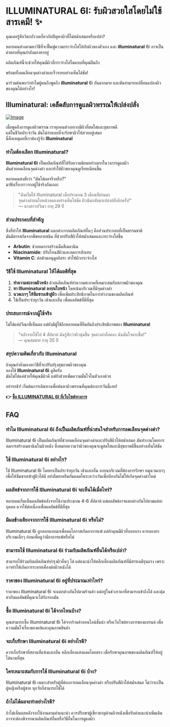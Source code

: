 # ILLUMINATURAL 6I: รับผิวสวยใสโดยไม่ใช้สารเคมี! ✨

คุณเคยรู้สึกวิตกกังวลเกี่ยวกับปัญหาผิวที่ไม่สม่ำเสมอหรือเปล่า? 

หลายคนต่างตามหาวิธีที่จะฟื้นฟูความกระจ่างใสให้กับผิวของตัวเอง และ **illuminatural** 6i อาจเป็นคำตอบที่คุณกำลังมองหาอยู่  

ผลิตภัณฑ์นี้จะช่วยให้คุณมีผิวที่กระจ่างใสในแบบที่คุณฝันถึง  

พร้อมทั้งลดเลือนจุดด่างดำและริ้วรอยอย่างเห็นได้ชัด!  

มาร่วมค้นพบว่าทำไมผู้คนถึงพูดถึง **illuminatural** 6i กันมากมาย และมันสามารถเปลี่ยนแปลงผิวของคุณได้อย่างไร!

## Illuminatural: เคล็ดลับการดูแลผิวพรรณให้เปล่งปลั่ง

[![Image](https://www2.sellhealth.com/113/illuminatural_468x80-white.gif)](https://gchaffi.com/2hf6om0R)

เมื่อพูดถึงการดูแลผิวพรรณ เราทุกคนต่างอยากมีผิวที่สดใสและสุขภาพดี  
แต่ในชีวิตประจำวัน มันไม่ง่ายเลยที่จะรักษาผิวให้สวยอยู่เสมอ  
นี่คือเหตุผลที่เราต้องรู้จัก **Illuminatural** 

### ทำไมต้องเลือก Illuminatural?

**Illuminatural 6i** เป็นผลิตภัณฑ์ที่ได้รับความนิยมอย่างมากในวงการดูแลผิว  
มันช่วยลดเลือนจุดด่างดำ และทำให้ผิวของคุณดูเรียบเนียนขึ้น  

หลายคนสงสัยว่า “มันได้ผลจริงหรือ?”  
มาฟังเรื่องราวจากผู้ใช้จริงกันเถอะ  

> "ฉันเริ่มใช้ Illuminatural เมื่อประมาณ 3 เดือนที่ผ่านมา  
> จุดด่างดำบนใบหน้าลดลงอย่างเห็นได้ชัด ผิวฉันกลับมาเปล่งปลั่งอีกครั้ง!"  
> — นางสาวปวีณา อายุ 29 ปี  

### ส่วนประกอบที่สำคัญ

สิ่งที่ทำให้ **Illuminatural** แตกต่างจากผลิตภัณฑ์อื่นๆ คือส่วนประกอบที่เป็นธรรมชาติ  
มันมีสารสกัดจากพืชหลายชนิด ที่ช่วยปรับสีผิวให้สม่ำเสมอและกระจ่างใสขึ้น  

- **Arbutin**: ช่วยลดการสร้างเม็ดสีเมลานิน
- **Niacinamide**: ปรับโทนสีผิวและลดการอักเสบ
- **Vitamin C**: ต่อต้านอนุมูลอิสระ ทำให้ผิวกระจ่างใส

### วิธีใช้ Illuminatural ให้ได้ผลดีที่สุด

1. **ทำความสะอาดผิวหน้า** ด้วยผลิตภัณฑ์ทำความสะอาดที่เหมาะสมกับสภาพผิวของคุณ
2. **ทา Illuminatural ลงบนใบหน้า** โดยเน้นบริเวณที่มีจุดด่างดำ
3. **นวดเบาๆ ให้ซึมซาบเข้าสู่ผิว** เพื่อเพิ่มประสิทธิภาพในการทำงานของผลิตภัณฑ์
4. ใช้เป็นประจำทุกวัน เช้าและเย็น เพื่อผลลัพธ์ที่ดีที่สุด

### ประสบการณ์จากผู้ใช้จริง

ไม่ใช่แค่ปวีณาที่เห็นผล แต่ยังมีผู้ใช้อีกหลายคนที่ยืนยันถึงประสิทธิภาพของ **Illuminatural**

> "หลังจากใช้ไป 4 สัปดาห์ ฉันรู้สึกว่าผิวนุ่มขึ้น จุดด่างดำก็ลดลง ฉันมั่นใจมากขึ้น!"  
> — คุณสมชาย อายุ 35 ปี  

### สรุปความคิดเกี่ยวกับ Illuminatural

ถ้าคุณกำลังมองหาวิธีที่จะปรับปรุงสุขภาพผิวของคุณ  
ลองใช้ **Illuminatural 6i** ดูสิครับ  
มันไม่ได้แค่ช่วยให้คุณมีผิวดี แต่ยังช่วยเพิ่มความมั่นใจในตัวเองด้วย  

อย่ารอช้า! เริ่มต้นการเดินทางเพื่อค้นหาผิวพรรณที่คุณต้องการวันนี้เลย!



**👉 [ซื้อ ILLUMINATURAL 6I ที่เว็บไซต์ทางการ](https://gchaffi.com/2hf6om0R)**

## FAQ

### ทำไม Illuminatural 6i ถึงเป็นผลิตภัณฑ์ที่น่าสนใจสำหรับการลดเลือนจุดด่างดำ?
Illuminatural 6i เป็นผลิตภัณฑ์ที่ช่วยลดเลือนจุดด่างดำและปรับสีผิวให้สม่ำเสมอ มันทำงานโดยการลดการสร้างเมลานินในผิวหนัง ซึ่งหมายความว่าผิวของคุณจะดูสดใสและมีสุขภาพดีขึ้นอย่างเห็นได้ชัด

### ใช้ Illuminatural 6i อย่างไร?
ใช้ Illuminatural 6i โดยทาเป็นประจำทุกวัน เช้าและเย็น ลงบนบริเวณที่ต้องการรักษา หมุนวนเบาๆ เพื่อให้ซึมซาบเข้าสู่ผิวได้ดี อย่าลืมทาครีมกันแดดในระหว่างวันเพื่อป้องกันไม่ให้เกิดจุดด่างดำใหม่

### ผลลัพธ์จากการใช้ Illuminatural 6i จะเห็นได้เมื่อไหร่?
หลายคนเริ่มเห็นผลลัพธ์หลังจากใช้งานประมาณ 4-6 สัปดาห์ แต่ผลลัพธ์อาจแตกต่างกันไปตามแต่ละบุคคล ควรใช้ต่อเนื่องเพื่อผลลัพธ์ที่ดีที่สุด

### มีผลข้างเคียงจากการใช้ Illuminatural 6i หรือไม่?
Illuminatural 6i ถูกออกแบบมาเพื่อลดโอกาสเกิดอาการแพ้ แต่ถ้าคุณมีผิวที่บอบบาง ควรลองทาบริเวณเล็กๆ ก่อนเพื่อดูว่ามีอาการแพ้หรือไม่

### สามารถใช้ Illuminatural 6i ร่วมกับผลิตภัณฑ์อื่นได้หรือเปล่า?
สามารถใช้ร่วมกับผลิตภัณฑ์บำรุงผิวอื่นๆ ได้ แต่แนะนำให้หลีกเลี่ยงผลิตภัณฑ์ที่มีสารเคมีรุนแรง เพราะอาจทำให้เกิดการระคายเคืองต่อผิวหนังได้

### ราคาของ Illuminatural 6i อยู่ที่ประมาณเท่าไหร่?
ราคาของ Illuminatural 6i จะแตกต่างกันไปตามร้านค้า แต่อยู่ในช่วงราคาที่สามารถเข้าถึงได้ และคุ้มค่ากับผลลัพธ์ที่คุณจะได้รับจากมัน

### ซื้อ Illuminatural 6i ได้จากไหนบ้าง?
คุณสามารถซื้อ Illuminatural 6i ได้จากร้านค้าออนไลน์ชั้นนำ หรือเว็บไซต์ทางการของแบรนด์ เพื่อความมั่นใจเรื่องของแท้และคุณภาพสินค้า 

### จะเก็บรักษา Illuminatural 6i อย่างไรดี?
ควรเก็บรักษาที่สถานที่แห้งและเย็น หลีกเลี่ยงแสงแดดโดยตรง เพื่อรักษาคุณภาพของผลิตภัณฑ์ให้อยู่ได้นานที่สุด 

### ใครเหมาะสมกับการใช้ Illuminatural 6i บ้าง?
Illuminatural 6i เหมาะสำหรับผู้ที่ต้องการลดเลือนจุดด่างดำ หรือปรับสีผิวให้สม่ำเสมอ ไม่ว่าจะเป็นผู้หญิงหรือผู้ชาย ทุกวัยก็สามารถใช้ได้ 

### ถ้าไม่ได้ผลจะทำอย่างไรดี?
ถ้าไม่เห็นผลหลังจากใช้งานตามคำแนะนำ ควรปรึกษาผู้เชี่ยวชาญด้านผิวหนังเพื่อรับคำแนะนำเพิ่มเติม อาจจะต้องพิจารณาผลิตภัณฑ์อื่นหรือวิธีอื่นในการดูแลผิว